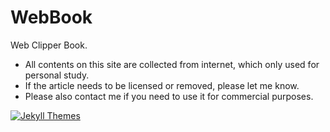 # WebBook

Web Clipper Book.

- All contents on this site are collected from internet, which only used for personal study.
- If the article needs to be licensed or removed, please let me know.
- Please also contact me if you need to use it for commercial purposes.


[![Jekyll Themes](https://img.shields.io/badge/featured%20on-JekyllThemes-red.svg)](https://jekyll-themes.com/jekyll-gitbook/)
